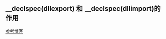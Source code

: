 ## __declspec(dllexport) 和 __declspec(dllimport)的作用
[参考博客](https://blog.csdn.net/acoolgiser/article/details/99735282)
